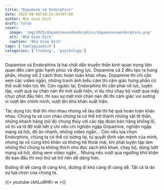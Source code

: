 ```yaml
---
title: "Dopamine và Endorphins"
date: 2025-08-05T10:35:03+07:00
author: Nha Giao Dich
draft: false
cover:
  image: 'img/2025/dopaminesandendorphins/dopaminevaendorphins.png'
  alt: 'Nhà Giao Dịch'
  caption: 'Nhà Giao Dịch'
tags: ['tamlygiaodich']
categories: ['trading', 'psychology']
---
```


Dopamine và Endorphins là hai chất dẫn truyền thần kinh quan trọng liên quan đến cảm giác hạnh phúc và động lực. Dopamine cả 2 đều tạo ra hưng phấn, nhưng với 2 cách thức hoàn toàn khác nhau. Dopamine thì chỉ cần xem các video ngắn, những tranh ảnh biểu cảm thì cảm giác hưng phấn có thể xuất hiện tức thì. Còn ngược lại, Endorphins thì cần phải nỗ lực, luyện tập, vượt qua sự chán nản thì mới xuất hiện, ví dụ như chạy bộ vượt qua mấy chục phút đầu tiên, thì sau sự mệt mỏi chán nản đó thì cảm giác vui sướng vì vượt lên chính mình, vượt lên khó khăn xuất hiện.

Tác dụng tức thời thì như nhau nhưng về lâu dài thì hệ quả hoàn toàn khác nhau. Chúng ta và con cháu chúng ta có thể trở thành những vật tế thần, những khách hàng (nô lệ) chung thủy với các tập đoàn bán hàng khổng lồ, vô tri và lờ đờ mất hết ý chí nếu chỉ nghiện ngập Dopamine, nghiện ngập mạng xã hội, đồ ăn nhanh, những video ngắn... Còn nếu lựa chọn Endorphins, chúng ta có thể có tương lai, tự quyết định vận mệnh của mình, nhưng lại vô cùng khó khăn và không hề thoải mái, khi phải luyện tập làm những thứ chúng ta không thích như đọc sách khô khan, chạy bộ, dừng lướt mạng xã hội, dừng xem video ngắn... Nhưng nếu vượt qua ngưỡng khó khăn đó ban đầu thì mọi thứ sẽ trở nên dễ dàng hơn.

Đường đi dễ càng đi càng khó, đường đi khó càng đi càng dễ. Tất cả là do sự lựa chọn của chúng ta.

{{< youtube ckhLu9HKi-w >}}